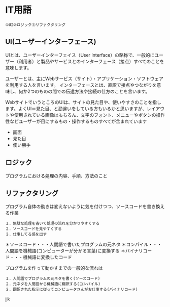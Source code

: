# IT用語
```
①UI②ロジック③リファクタリング
```

## UI(ユーザーインターフェース)
UIとは、ユーザーインターフェイス（User Interface）の略称で、一般的にユーザー（利用者）と製品やサービスとのインターフェース（接点）すべてのことを意味します。

ユーザーとは、主にWebサービス（サイト）・アプリケーション・ソフトウェアを利用する人を言います。
インターフェースとは、直訳で接点やつながりを意味し、何か2つのものの間での伝達方法や接続の仕方のことを言います。

WebサイトでいうところのUIは、サイトの見た目や、使いやすさのことを指します。よくUI＝見た目、と勘違いをしている方もいるかと思いますが、レイアウトや使用されている画像はもちろん、文字のフォント、メニューやボタンの操作性などユーザーが目にするもの・操作するものすべてが含まれています

* 画面
* 見た目
* 使い勝手

## ロジック
プログラムにおける処理の内容、手順、方法のこと

## リファクタリング
プログラム自体の動きは変えないように気を付けつつ、ソースコードを書き換える作業
```
１．無駄な処理を省いて処理の流れを分かりやすくする
２．ソースコードを見やすくする
３．仕事してる感を出す
```
＊ソースコード・・・人間語で書いたプログラムの元ネタ
＊コンパイル・・・人間語を機械語(コンピューターが分かる言葉)に変換する
＊バイナリコード・・・機械語に変換したコード

プログラムを作って動かすまでの一般的な流れは

    １．人間語でプログラムの元ネタを書く(ソースコード)
    ２．元ネタを人間語から機械語に翻訳する(コンパイル)
    ３．翻訳された指示に従ってコンピュータさんがお仕事する(バイナリコード)

jjk
